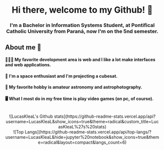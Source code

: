 <h1 align="center">
  Hi there, welcome to my Github! 👋
</h1>

<h3 align="center">
  I'm a Bachelor in Information Systems Student, at Pontifical Catholic University from Paraná, now I'm on the 5nd semester.
</h3>

## About me 📌

#### 👨🏻‍💻 My favorite development area is web and I like a lot make interfaces and web applications. 
#### 🚀 I'm a space enthusiast and I'm projecting a cubesat.
#### 🔭 My favorite hobby is amateur astronomy and astrophotography.
#### 🖥️ What I most do in my free time is play video games (on pc, of course).

<br/>

<div align="center">
  ![LucasKleaL's Github stats](https://github-readme-stats.vercel.app/api?username=LucasKleaL&show_icons=true&theme=radical&custom_title=LucasKleaL%27s%20stats) <br/>
  ![Top Langs](https://github-readme-stats.vercel.app/api/top-langs/? username=LucasKleaL&hide=jupyter%20notebook&show_icons=true&theme=radical&layout=compact&langs_count=6)
</div>

<!--
**LucasKleaL/LucasKleaL** is a ✨ _special_ ✨ repository because its `README.md` (this file) appears on your GitHub profile.

Here are some ideas to get you started:

- 🔭 I’m currently working on ...
- 🌱 I’m currently learning ...
- 👯 I’m looking to collaborate on ...
- 🤔 I’m looking for help with ...
- 💬 Ask me about ...
- 📫 How to reach me: ...
- 😄 Pronouns: ...
- ⚡ Fun fact: ...
-->
